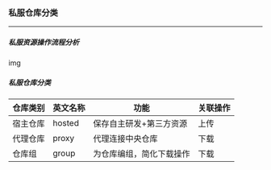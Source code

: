 ### 私服仓库分类

-----------------

##### 私服资源操作流程分析

img

##### 私服仓库分类

| 仓库类别 | 英文名称 | 功能                     | 关联操作 |
| -------- | -------- | ------------------------ | -------- |
| 宿主仓库 | hosted   | 保存自主研发+第三方资源  | 上传     |
| 代理仓库 | proxy    | 代理连接中央仓库         | 下载     |
| 仓库组   | group    | 为仓库编组，简化下载操作 | 下载     |

